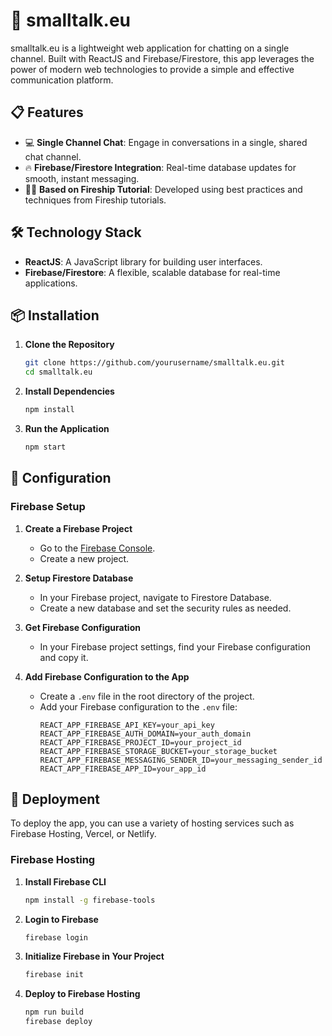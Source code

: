 # 💬 smalltalk.eu

smalltalk.eu is a lightweight web application for chatting on a single channel. Built with ReactJS and Firebase/Firestore, this app leverages the power of modern web technologies to provide a simple and effective communication platform.

## 📋 Features

- 💻 **Single Channel Chat**: Engage in conversations in a single, shared chat channel.
- 🔥 **Firebase/Firestore Integration**: Real-time database updates for smooth, instant messaging.
- 🧑‍🏫 **Based on Fireship Tutorial**: Developed using best practices and techniques from Fireship tutorials.

## 🛠️ Technology Stack

- **ReactJS**: A JavaScript library for building user interfaces.
- **Firebase/Firestore**: A flexible, scalable database for real-time applications.

## 📦 Installation

1. **Clone the Repository**
    ```bash
    git clone https://github.com/yourusername/smalltalk.eu.git
    cd smalltalk.eu
    ```

2. **Install Dependencies**
    ```bash
    npm install
    ```

3. **Run the Application**
    ```bash
    npm start
    ```

## 🔧 Configuration

### Firebase Setup

1. **Create a Firebase Project**
   - Go to the [Firebase Console](https://console.firebase.google.com/).
   - Create a new project.

2. **Setup Firestore Database**
   - In your Firebase project, navigate to Firestore Database.
   - Create a new database and set the security rules as needed.

3. **Get Firebase Configuration**
   - In your Firebase project settings, find your Firebase configuration and copy it.

4. **Add Firebase Configuration to the App**
   - Create a `.env` file in the root directory of the project.
   - Add your Firebase configuration to the `.env` file:
     ```env
     REACT_APP_FIREBASE_API_KEY=your_api_key
     REACT_APP_FIREBASE_AUTH_DOMAIN=your_auth_domain
     REACT_APP_FIREBASE_PROJECT_ID=your_project_id
     REACT_APP_FIREBASE_STORAGE_BUCKET=your_storage_bucket
     REACT_APP_FIREBASE_MESSAGING_SENDER_ID=your_messaging_sender_id
     REACT_APP_FIREBASE_APP_ID=your_app_id
     ```

## 🚀 Deployment

To deploy the app, you can use a variety of hosting services such as Firebase Hosting, Vercel, or Netlify.

### Firebase Hosting

1. **Install Firebase CLI**
    ```bash
    npm install -g firebase-tools
    ```

2. **Login to Firebase**
    ```bash
    firebase login
    ```

3. **Initialize Firebase in Your Project**
    ```bash
    firebase init
    ```

4. **Deploy to Firebase Hosting**
    ```bash
    npm run build
    firebase deploy
    ```
